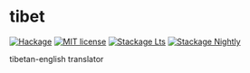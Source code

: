 # tibet

[![Hackage](https://img.shields.io/hackage/v/tibet.svg)](https://hackage.haskell.org/package/tibet)
[![MIT license](https://img.shields.io/badge/license-MIT-blue.svg)](LICENSE)
[![Stackage Lts](http://stackage.org/package/tibet/badge/lts)](http://stackage.org/lts/package/tibet)
[![Stackage Nightly](http://stackage.org/package/tibet/badge/nightly)](http://stackage.org/nightly/package/tibet)

tibetan-english translator